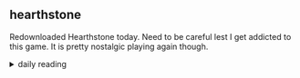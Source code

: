 ## hearthstone

Redownloaded Hearthstone today. Need to be careful lest I get addicted to this game. It is pretty nostalgic playing again though.

<details markdown="1">
<summary>daily reading</summary>

| {{ page.date | date: "%B %-d, %Y" }} |
| :-------------: |
| [Gen. 47; Luke 1:1–38; Job 13; 1 Cor. 13]({% link _Bible/Bible-year-2.md %}) |
| [WSC 82-84]({% link _wsc/wsc-month-1.md %}) |
| [The Apostles' Creed](https://threeforms.org/the-apostles-creed/) |

</details>